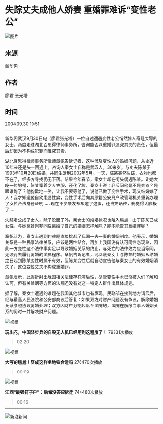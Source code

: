 # 失踪丈夫成他人娇妻 重婚罪难诉“变性老公”

![图片](//n.sinaimg.cn/sinakd10203/238/w119h119/20221208/7ed3-a58e018751ed10b2d3ef2d3808732c16.jpg)

## 来源

新华网

## 作者

廖君 张光塔 

## 时间

2004.09.30 10:51

---

新华网武汉9月30日电（廖君张光塔）一位自述遭遇变性老公悄然嫁人奇耻大辱的女士，两度走进湖北百思得律师事务所，咨询能否以重婚罪追究其夫的责任，但最后却因为不构成犯罪而难究其责。

湖北百思得律师事务所律师章帆告诉记者，这种涉及变性人的婚姻问题，从业近10年来还是头一回遇上。咨询人秦女士自称是武汉人，30来岁，与丈夫陈某于1993年10月20日结婚，共同生活到2002年5月。一天，陈某突然失踪，衣物也都不在了，经多方寻找仍无下落。结果今年春节，秦女士却在街头偶遇陈某。让她大吃一惊的是，陈某穿着女人衣服，还化了妆。秦女士说：我斥问他是不是变态？是跟谁跑了？他抱歉地一笑，让我不要等他了，说他已做了变性手术，现又结婚嫁了人！我才知道他自幼患易性癖，变性手术后向其原籍公安局户政管理机关重新办理了女性合法身份证明……现在不少亲友都知道了这事，还当笑话传，我觉得丢脸极了……

失踪老公成了女人，除了没面子外，秦女士的婚姻状况也陷入尴尬：由于陈某已成女性，与她离婚岂非同性离婚？自己的婚姻怎样解除？能不能告其重婚罪呢？

章帆认为，秦女士遇到的难题直接挑战了我国一夫一妻的婚姻制度。他表示，婚姻关系是一种民事法律关系，应该是两性结合，再加上我国没有认可同性恋现象，因此一方变性这个法律事实足以导致婚姻关系的终止，与死亡的法律效力应当等同，无须再去履行离婚的法律程序。章帆告诉记者，可以说秦女士与陈某的婚姻从结婚之日起到陈某变性时属于有效，但陈某变性后就自动宣告他与秦女士的有效婚姻消失了，这位变性丈夫不构成重婚罪。

章帆表示，此案折射出我国相关法律存在滞后性，尽管变性手术已渐被人们了解和认可，但有关婚姻等方面的法规还没有对这一特定人群作出具体规定。

据了解，秦女士遭遇的难题在我国其他城市也有发现。民政部在接到地方请示后，经与最高人民法院和公安部商议后答复：如果双方对财产问题没有争议，解除婚姻关系参照协议离婚处理；双方因财产分割起诉至法院的，法院在解除当事人婚姻关系的同时一并解决财产问题。

![视频](//z0.sinaimg.cn/auto/crop?img=https://n.sinaimg.cn/vmsri/orj480/7b64f2a5ly1hxtsgju1alj20u00gvabz.jpg&size=370_207&bgf=1&bgc=%23000000)

**玩出花，中国轻步兵的自毁无人机已经用到这程度了！** 79331次播放

> 02:20

![视频](//z0.sinaimg.cn/auto/crop?img=https://n.sinaimg.cn/sinakd20250122ac/533/w480h853/20250122/e4dc-16838cc765b7bd65f0d4eba1aa2015e0.jpg&size=370_207&bgf=1&bgc=%23000000)

**大写的尴尬！穿成这样坐地铁合适吗** 276470次播放

> 00:09

![视频](//z0.sinaimg.cn/auto/crop?img=https://n.sinaimg.cn/front20250122ac/533/w480h853/20250122/d007-a7785236b200d553d8d12f35d7b9af82.jpg&size=370_207&bgf=1&bgc=%23000000)

**江西“最强钉子户”：后悔没答应拆迁** 744480次播放

> 00:16

---

![新浪新闻](https://n.sinaimg.cn/default/80905340/20200331/sinalogo.png)